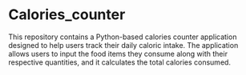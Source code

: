# Calories_counter
This repository contains a Python-based calories counter application designed to help users track their daily caloric intake. The application allows users to input the food items they consume along with their respective quantities, and it calculates the total calories consumed.
